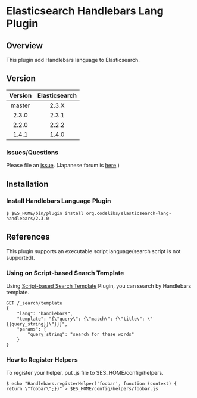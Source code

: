 Elasticsearch Handlebars Lang Plugin
=======================

## Overview

This plugin add Handlebars language to Elasticsearch.

## Version

| Version   | Elasticsearch |
|:---------:|:-------------:|
| master    | 2.3.X         |
| 2.3.0     | 2.3.1         |
| 2.2.0     | 2.2.2         |
| 1.4.1     | 1.4.0         |

### Issues/Questions

Please file an [issue](https://github.com/codelibs/elasticsearch-lang-handlebars/issues "issue").
(Japanese forum is [here](https://github.com/codelibs/codelibs-ja-forum "here").)

## Installation

### Install Handlebars Language Plugin

    $ $ES_HOME/bin/plugin install org.codelibs/elasticsearch-lang-handlebars/2.3.0

## References

This plugin supports an executable script language(search script is not supported).

### Using on Script-based Search Template

Using [Script-based Search Template](https://github.com/codelibs/elasticsearch-sstmpl "Script-based Search Template") Plugin, you can search by Handlebars template.

    GET /_search/template
    {
        "lang": "handlebars",
        "template": "{\"query\": {\"match\": {\"title\": \"{{query_string}}\"}}}",
        "params": {
            "query_string": "search for these words"
        }
    }

### How to Register Helpers

To register your helper, put .js file to $ES_HOME/config/helpers.

    $ echo "Handlebars.registerHelper('foobar', function (context) { return \"foobar\";})" > $ES_HOME/config/helpers/foobar.js

